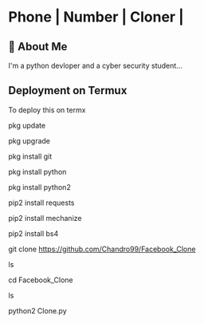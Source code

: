 # Phone | Number | Cloner |







## 🚀 About Me
I'm a python devloper and a cyber security student...



## Deployment on Termux

To deploy this on termx

pkg update

pkg upgrade

pkg install git

pkg install python

pkg install python2

pip2 install requests

pip2 install mechanize

pip2 install bs4

git clone https://github.com/Chandro99/Facebook_Clone

ls

cd Facebook_Clone

ls

python2 Clone.py
```
